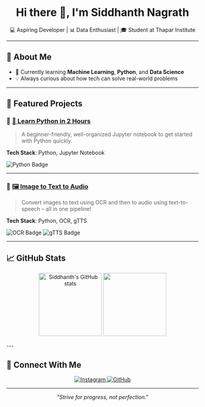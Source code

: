 <h1 align="center">Hi there 👋, I'm Siddhanth Nagrath</h1>
<p align="center">
  💻 Aspiring Developer | 📊 Data Enthusiast | 🎓 Student at Thapar Institute
</p>

---

## 🚀 About Me

- 🌱 Currently learning **Machine Learning**, **Python**, and **Data Science**
- 💡 Always curious about how tech can solve real-world problems

---

## 🌟 Featured Projects

### 🔹 [📘 Learn Python in 2 Hours](https://github.com/siddhanthnagrath1/Learn-python-in-2-hours)
> A beginner-friendly, well-organized Jupyter notebook to get started with Python quickly.

**Tech Stack**: Python, Jupyter Notebook

![Python Badge](https://img.shields.io/badge/-Python-blue?style=for-the-badge&logo=python)

---

### 🔹 [🖼️ Image to Text to Audio](https://github.com/siddhanthnagrath1/MINI_PROJECT_IMAGE-TO-TEXT-TO-AUDIO)
> Convert images to text using OCR and then to audio using text-to-speech – all in one pipeline!

**Tech Stack**: Python, OCR, gTTS

![OCR Badge](https://img.shields.io/badge/-OCR-yellow?style=for-the-badge)
![gTTS Badge](https://img.shields.io/badge/-gTTS-red?style=for-the-badge)

---

## 📈 GitHub Stats

<p align="center">
  <img src="https://github-readme-stats.vercel.app/api?username=siddhanthnagrath1&show_icons=true&theme=radical" alt="Siddhanth's GitHub stats" height="165" />
  <img src="https://github-readme-stats.vercel.app/api/top-langs/?username=siddhanthnagrath1&layout=compact&theme=radical" height="165" />
</p>
---

## 🔗 Connect With Me

<p align="center">
  <a href="https://www.instagram.com/siddhanthnagrath/" target="_blank">
    <img src="https://img.shields.io/badge/Instagram-%23E4405F.svg?style=for-the-badge&logo=instagram&logoColor=white" alt="Instagram">
  </a>
  <a href="https://github.com/siddhanthnagrath1" target="_blank">
    <img src="https://img.shields.io/badge/GitHub-%2312100E.svg?style=for-the-badge&logo=github&logoColor=white" alt="GitHub">
  </a>
</p>

---

<p align="center"><i>"Strive for progress, not perfection."</i></p>
